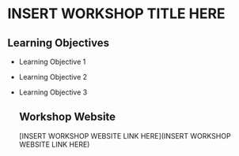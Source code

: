 # INSERT WORKSHOP TITLE HERE

## Learning Objectives

- Learning Objective 1
- Learning Objective 2
- Learning Objective 3

  ## Workshop Website

  [INSERT WORKSHOP WEBSITE LINK HERE](INSERT WORKSHOP WEBSITE LINK HERE)
